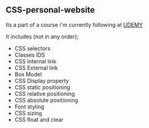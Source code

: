 ## CSS-personal-website

Its a part of a course i'm currently following at [UDEMY](https://www.udemy.com/course/the-complete-web-development-bootcamp/)

It includes (not in any order);

- CSS selectors
- Classes IDS
- CSS Internal link
- CSS External link
- Box Model
- CSS Display property
- CSS static positioning
- CSS relative positioning
- CSS absolute positioning
- Font styling
- CSS sizing
- CSS float and clear
